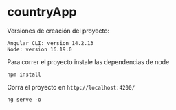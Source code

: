 # countryApp

Versiones de creación del proyecto:
```
Angular CLI: version 14.2.13
Node: version 16.19.0
```

Para correr el proyecto instale las dependencias de node
```
npm install
```

Corra el proyecto en `http://localhost:4200/`
```
ng serve -o
```

